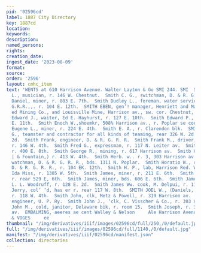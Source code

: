 ```yaml
---
pid: '02596cd'
label: 1887 City Directory
key: 1887cd
location: 
keywords: 
description: 
named_persons: 
rights: 
creation_date: 
ingest_date: '2023-08-09'
format: 
source: 
order: '2596'
layout: cmhc_item
text: 'WENTS at 610 Harrison Avenue. Walter Layton & Go SMI 244. SMI  Smith Charles
  L., musician, r. 146 W. Chestnut.  Smith C. G., switchman, D. & R. G. R. R.  Smith
  Daniel, miner, r. 803 E. 7th.  Smith Dudley L., foreman, water service, D. & R.
  G.R.R.,,. r. 104 E. 12th.  SMITH EBEN, gen’! manager, Henriett and Maid Consolidat-:
  ed Mining Co., and Louisville Mine, Harrison av., sw. cor. Chestnut, r. 214 W. 6th.  Smith
  Edward J., waiter, Ed E. Hayhurst, r. 127 E. 10th.  Smith Edward P., boarding, 300
  E. 11th.  Smith Enoch W.,shoemkr, 508% Harrison av., r. Poplar se cor, 9th.  Smith
  Eugene L., miner, r. 224 E. 4th.  Smith E. A., r. Clarendon blk.  SMITH FERDINAND
  G., teamster and contractor for all kinds of teaming, rear 326 W. 2d., r. 332 W.
  2d.  Smith Frank, engineer, D. & R. G. R. R.  Smith Frank M., driver, C. Y. Allen,
  r. 146 W. 4th.  Smith Fred G., expressman, r. 117 N. Leiter av.  Smith George, engineer,
  r. 400 E. 8th.  Smith George R., mining, r. 617 Harrison av.  Smitb Henry G., (Smith
  | & Fountain,) r. 413 W. 4th.  Smith Herb. w.. r. 3, 303 Harrison av.  Smith Holt,
  watchman, D. & R. G. R. R., bds. 1311 N. Poplar.  Smith Horatio W., coach cleaner,
  D. & R. G. R. R., r. 104 EK. 12th.  Smith H. P., lab, Harrison Red. Wks.  Smith
  Ida Miss, r. 1385 W. 5th.  Smith James, miner, r. 211 E. 6th.  Smith James, miner,
  r. rear 529 E, 6th.  Smith James, miner, bds. 606 E. 6th.  Smith James E., clk,
  L. L. Woodruff, r. 128 E. 2d.  Smith James Ww. cook, M. Delpui, r. 113 W. 3d.  Smith
  Jerry, col’ ‘d, has er r. rear 117 W. 8th.  SMITH JOEL W., (Daniels, Fisher & Smith,)
  r. 118 W. 4th.  Smith John, clk, Metz & Powell, r. 319 Harrison av.  Smith John,
  engineer, U. P. Ry.  Smith John J., ‘clk, C. Visscher & Co., r. 303 Harrison av.  Smith
  John M., cold, janitor, Delaware bik, r. room 15.  Smith Joseph, r. 319 ‘Harrison
  av.  EMBALMING, aeeres ae cent Walley & Nelson     Ale Harrison Avenue, - NASON
  & VOGES     ee       '
thumbnail: "/img/derivatives/iiif/images/02596cd/full/250,/0/default.jpg"
full: "/img/derivatives/iiif/images/02596cd/full/1140,/0/default.jpg"
manifest: "/img/derivatives/iiif/02596cd/manifest.json"
collection: directories
---
```

